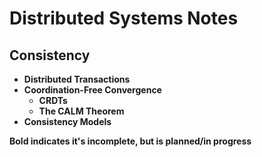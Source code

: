 # Distributed Systems Notes

## Consistency

* **Distributed Transactions**
* **Coordination-Free Convergence**
  * **CRDTs**
  * **The CALM Theorem**
* **Consistency Models**

**Bold indicates it's incomplete, but is planned/in progress**